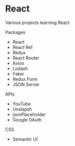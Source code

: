 # React

Various projects learning React

Packages

- React
- React Ref
- Redux
- React Router
- Axios
- Lodash
- Faker
- Redux Form
- JSON Server

APIs

- YouTube
- Unslapsh
- jsonPlaceholder
- Google OAuth

CSS

- Semantic UI
